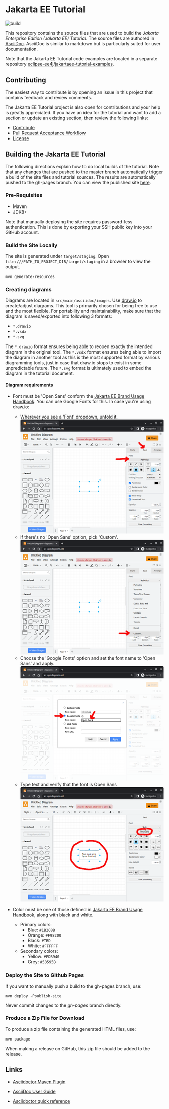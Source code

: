 # Jakarta EE Tutorial

![ build](https://github.com/eclipse-ee4j/jakartaee-tutorial/workflows/build/badge.svg)

This repository contains the source files that are used to build the
_Jakarta Enterprise Edition (Jakarta EE) Tutorial_. The source files
are authored in [AsciiDoc](http://asciidoc.org/).  AsciiDoc is similar
to markdown but is particularly suited for user documentation.  

Note that the Jakarta EE Tutorial code examples are located in a
separate repository
[eclipse-ee4j/jakartaee-tutorial-examples](https://github.com/eclipse-ee4j/jakartaee-tutorial-examples).

## Contributing
The easiest way to contribute is by opening an issue in this project
that contains feedback and review comments.

The Jakarta EE Tutorial project is also open for contributions and your
help is greatly appreciated. If you have an idea for the tutorial and
want to add a section or update an existing section, then review the
following links:

* [Contribute](CONTRIBUTING.md)
* [Pull Request Acceptance Workflow](src/main/jbake/assets/pr_doc_workflow.md)
* [License](LICENSE.md)

## Building the Jakarta EE Tutorial

The following directions explain how to do local builds of the
tutorial. Note that any changes that are pushed to the master branch
automatically trigger a build of the site files and tutorial sources.
The results are automatically pushed to the gh-pages branch. You can
view the published site
[here](https://eclipse-ee4j.github.io/jakartaee-tutorial).

### Pre-Requisites

- Maven
- JDK8+

Note that manually deploying the site requires password-less
authentication. This is done by exporting your SSH public key into your
GitHub account.

### Build the Site Locally

The site is generated under `target/staging`. Open
`file:///PATH_TO_PROJECT_DIR/target/staging` in a browser to view the
output.

```
mvn generate-resources
```

### Creating diagrams

Diagrams are located in `src/main/asciidoc/images`.
Use [draw.io](https://draw.io) to create/adjust diagrams.
This tool is primarily chosen for being free to use and the most flexible.
For portability and maintainability, make sure that the diagram is saved/exported into following 3 formats:
- `*.drawio`
- `*.vsdx`
- `*.svg`

The `*.drawio` format ensures being able to reopen exactly the intended diagram in the original tool.
The `*.vsdx` format ensures being able to import the diagram in another tool as this is the most supported format by various diagramming tools, just in case that draw.io stops to exist in some unpredictable future.
The `*.svg` format is ultimately used to embed the diagram in the tutorial document.

#### Diagram requirements

- Font must be 'Open Sans' conform the [Jakarta EE Brand Usage Handbook](https://jakarta.ee/legal/trademark_guidelines/jakarta-ee-branding-guidelines.pdf).
  You can use Google Fonts for this.
  In case you're using draw.io:
    - Wherever you see a 'Font' dropdown, unfold it.
        ![Select font](README/images/drawio-font-1-select-font.png)
    - If there's no 'Open Sans' option, pick 'Custom'.
        ![Select custom](README/images/drawio-font-2-select-custom.png)
    - Choose the 'Google Fonts' option and set the font name to 'Open Sans' and apply.
        ![Set Google Open Sans](README/images/drawio-font-3-set-google-open-sans.png)
    - Type text and verify that the font is Open Sans
        ![Using Google Open Sans](README/images/drawio-font-4-using-google-open-sans.png)

- Color must be one of those defined in [Jakarta EE Brand Usage Handbook](https://jakarta.ee/legal/trademark_guidelines/jakarta-ee-branding-guidelines.pdf), along with black and white.
    - Primary colors:
        - Blue: `#1B208B`
        - Orange: `#F98200`
        - Black: `#TBD`
        - White: `#FFFFFF`
    - Secondary colors:
        - Yellow: `#FDB940`
        - Grey: `#58595B`


### Deploy the Site to Github Pages

If you want to manually push a build to the gh-pages branch, use:

```
mvn deploy -Ppublish-site
```
Never commit changes to the *gh-pages* branch directly.

### Produce a Zip File for Download

To produce a zip file containing the generated HTML files, use:

```
mvn package
```

When making a release on GitHub, this zip file should be added to the release.

## Links

- [Asciidoctor Maven Plugin](https://asciidoctor.org/docs/asciidoctor-maven-plugin/)

- [AsciiDoc User Guide](http://asciidoc.org/userguide.html)

- [Asciidoctor quick reference](http://asciidoctor.org/docs/asciidoc-syntax-quick-reference)
